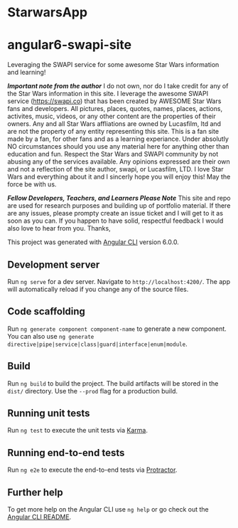 # StarwarsApp

# angular6-swapi-site
Leveraging the SWAPI service for some awesome Star Wars information and learning!

***Important note from the author***
    I do not own, nor do I take credit for any of the Star Wars information in this site. I leverage the awesome SWAPI service (https://swapi.co) that has been created by AWESOME Star Wars fans and developers. All pictures, places, quotes, names, places, actions, activites, music, videos, or any other content are the properties of their owners. Any and all Star Wars affliations are owned by Lucasfilm, ltd and are not the property of any entity representing this site. This is a fan site made by a fan, for other fans and as a learning experiance. Under absolutly NO circumstances should you use any material here for anything other than education and fun. Respect the Star Wars and SWAPI community by not abusing any of the services available.
Any opinions expressed are their own and not a reflection of the site author, swapi, or Lucasfilm, LTD.
    I love Star Wars and everything about it and I sincerly hope you will enjoy this! May the force be with us.
    
    
***Fellow Developers, Teachers, and Learners Please Note***
This site and repo are used for research purposes and building up of portfolio material. If there are any issues, please prompty create an issue ticket and I will get to it as soon as you can. If you happen to have solid, respectful feedback I would also love to hear from you. Thanks,


This project was generated with [Angular CLI](https://github.com/angular/angular-cli) version 6.0.0.

## Development server

Run `ng serve` for a dev server. Navigate to `http://localhost:4200/`. The app will automatically reload if you change any of the source files.

## Code scaffolding

Run `ng generate component component-name` to generate a new component. You can also use `ng generate directive|pipe|service|class|guard|interface|enum|module`.

## Build

Run `ng build` to build the project. The build artifacts will be stored in the `dist/` directory. Use the `--prod` flag for a production build.

## Running unit tests

Run `ng test` to execute the unit tests via [Karma](https://karma-runner.github.io).

## Running end-to-end tests

Run `ng e2e` to execute the end-to-end tests via [Protractor](http://www.protractortest.org/).

## Further help

To get more help on the Angular CLI use `ng help` or go check out the [Angular CLI README](https://github.com/angular/angular-cli/blob/master/README.md).

